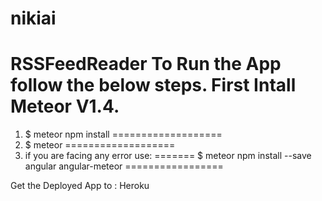 # nikiai
RSSFeedReader
To Run the App follow the below steps. First Intall Meteor V1.4.
===================
1) $ meteor npm install
===================
2) $ meteor
===================
3) if you are facing any error use:
=======
$ meteor npm install --save angular angular-meteor
=================

Get the Deployed App to : Heroku
